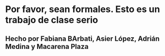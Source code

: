 # Por favor, sean formales. Esto es un trabajo de clase serio
## Hecho por Fabiana BArbati, Asier López, Adrián Medina y Macarena Plaza
